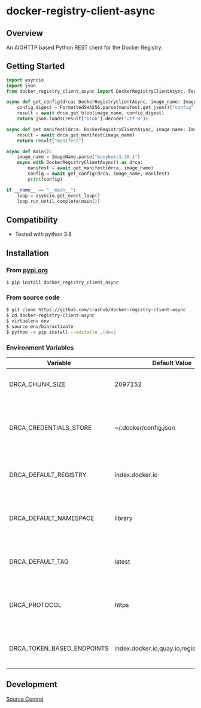 # docker-registry-client-async

## Overview

An AIOHTTP based Python REST client for the Docker Registry.

## Getting Started

```python
import asyncio
import json
from docker_registry_client_async import DockerRegistryClientAsync, FormattedSHA256, ImageName, Manifest

async def get_config(drca: DockerRegistryClientAsync, image_name: ImageName, manifest: Manifest) -> bytes:
    config_digest = FormattedSHA256.parse(manifest.get_json()["config"]["digest"])
    result = await drca.get_blob(image_name, config_digest)
    return json.loads(result["blob"].decode("utf-8"))

async def get_manifest(drca: DockerRegistryClientAsync, image_name: ImageName) -> Manifest:
    result = await drca.get_manifest(image_name)
    return result["manifest"]

async def main():
    image_name = ImageName.parse("busybox:1.30.1")
    async with DockerRegistryClientAsync() as drca:
        manifest = await get_manifest(drca, image_name)
        config = await get_config(drca, image_name, manifest)
        print(config)

if __name__ == "__main__":
    loop = asyncio.get_event_loop()
    loop.run_until_complete(main())

```

## Compatibility

* Tested with python 3.8

## Installation
### From [pypi.org](https://pypi.org/project/docker_registry_client_async/)

```
$ pip install docker_registry_client_async
```

### From source code

```bash
$ git clone https://github.com/crashvb/docker-registry-client-async
$ cd docker-registry-client-async
$ virtualenv env
$ source env/bin/activate
$ python -m pip install --editable .[dev]
```

### Environment Variables

| Variable | Default Value | Description |
| ---------| ------------- | ----------- |
| DRCA_CHUNK_SIZE | 2097152 | The chunk size to use then replicating content.
| DRCA_CREDENTIALS_STORE | ~/.docker/config.json | The credentials store from which to retrieve registry credentials.
| DRCA_DEFAULT_REGISTRY | index.docker.io | The default registry index to use when resolving image names.
| DRCA_DEFAULT_NAMESPACE | library | The default registry namespace to use when resolving image names.
| DRCA_DEFAULT_TAG | latest | The default image tag to use when resolving image names.
| DRCA_PROTOCOL | https | The default transport protocol to when communicating with a registry.
| DRCA_TOKEN_BASED_ENDPOINTS | index.docker.io,quay.io,registry.redhat.io | Endpoints for which to retrieve authentication tokens.

## Development

[Source Control](https://github.com/crashvb/docker-registry-client-async)
